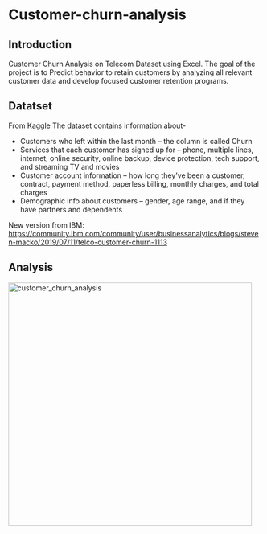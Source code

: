 # Customer-churn-analysis

## Introduction
Customer Churn Analysis on Telecom Dataset using Excel. The goal of the project is to Predict behavior to retain customers by analyzing all relevant customer data and develop focused customer retention programs.

## Datatset
From [Kaggle](https://www.kaggle.com/datasets/blastchar/telco-customer-churn)
The dataset contains information about-
* Customers who left within the last month – the column is called Churn
* Services that each customer has signed up for – phone, multiple lines, internet, online security, online backup, device protection, tech support, and streaming TV and movies
* Customer account information – how long they’ve been a customer, contract, payment method, paperless billing, monthly charges, and total charges
* Demographic info about customers – gender, age range, and if they have partners and dependents


New version from IBM:
https://community.ibm.com/community/user/businessanalytics/blogs/steven-macko/2019/07/11/telco-customer-churn-1113

## Analysis
<img width="484" alt="customer_churn_analysis" src="https://github.com/ishita9988/Customer-churn-analysis/assets/129153274/673e6072-9a7e-4b7a-8ccf-6aba83a40d94">
